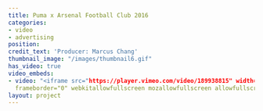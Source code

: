 ```yaml
---
title: Puma x Arsenal Football Club 2016
categories:
- video
- advertising
position:
credit_text: 'Producer: Marcus Chang'
thumbnail_image: "/images/thumbnail6.gif"
has_video: true
video_embeds:
- video: "<iframe src="https://player.vimeo.com/video/189938815" width="640" height="360"
  frameborder="0" webkitallowfullscreen mozallowfullscreen allowfullscreen></iframe>
layout: project
---
```


